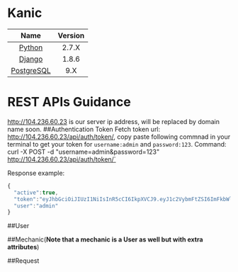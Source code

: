# Kanic


| Name |  Version |
| :--: | :---: |
| [Python][python] | 2.7.X |
| [Django][django] | 1.8.6 |
| [PostgreSQL][post] | 9.X |

REST APIs Guidance
==================
http://104.236.60.23 is our server ip address, will be replaced by domain name soon.
##Authentication Token
Fetch token url: http://104.236.60.23/api/auth/token/, copy paste following commnad in your terminal to get your token for `username:admin` and `password:123`. Command: curl -X POST -d "username=admin&password=123" http://104.236.60.23/api/auth/token/`

Response example:
```javascript
{
  "active":true,
  "token":"eyJhbGciOiJIUzI1NiIsInR5cCI6IkpXVCJ9.eyJ1c2VybmFtZSI6ImFkbWluIiwidXNlcl9pZCI6MywiZW1haWwiOiJhZG1pbkBnbWFpbC5jb20iLCJleHAiOjE0NjYwNDU1NzZ9.l1g8yvsV03T9utGR6sZvpHUCgiEyNq3VhTm1G9zGRMk",
  "user":"admin"
}
```

##User

##Mechanic(**Note that a mechanic is a User as well but with extra attributes**)

##Request



[python]: https://www.python.org/
[django]: https://www.djangoproject.com/
[post]: https://www.postgresql.org/
